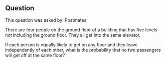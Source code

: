 ## Question
This question was asked by: Postmates

There are four people on the ground floor of a building that has five levels not including the ground floor. They all get into the same elevator.

If each person is equally likely to get on any floor and they leave independently of each other, what is the probability that no two passengers will get off at the same floor?

<!-- ## Solution
The number of ways to assigning five floors to four different people is to get the total sample space. In this case it would be 5 * 5 * 5 * 5. For each person, they can choose one of five floors, which happens four times for four people. So the total number of combinations is 5^4.

The number of ways to assign five floors to four people without repetition of floors is 5 * 4 * 3 * 2 because for the first passenger you have five different options. The second person has four, and so on. Note that this number counts all possible orders betwen passengers as well.

The result is then 5/5 * 4/5 * 3/5 * 2/5 = 0.192 -->
